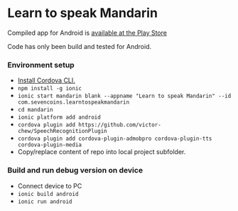# Learn to speak Mandarin

Compiled app for Android is [available at the Play Store](https://play.google.com/store/apps/details?id=com.sevencoins.learntospeakmandarin)

Code has only been build and tested for Android.

### Environment setup

* [Install Cordova CLI.](https://cordova.apache.org/docs/en/latest/guide/cli/)
* `npm install -g ionic`
* `ionic start mandarin blank --appname "Learn to speak Mandarin" --id com.sevencoins.learntospeakmandarin`
* `cd mandarin`
* `ionic platform add android`
* `cordova plugin add https://github.com/victor-chew/SpeechRecognitionPlugin`
* `cordova plugin add cordova-plugin-admobpro cordova-plugin-tts cordova-plugin-media`
* Copy/replace content of repo into local project subfolder.

### Build and run debug version on device

* Connect device to PC
* `ionic build android`
* `ionic run android`

